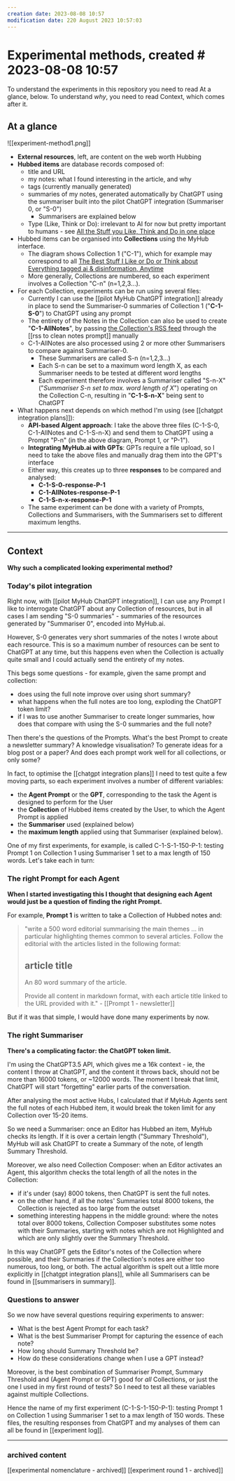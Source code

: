 ```yaml
---
creation date: 2023-08-08 10:57
modification date: 220 August 2023 10:57:03
---
```

# Experimental methods, created # 2023-08-08 10:57

To understand the experiments in this repository you need to read At a glance, below. To understand *why*, you need to read Context, which comes after it.
## At a glance

![[experiment-method1.png]]

* **External resources**, left, are content on the web worth Hubbing
* **Hubbed items** are database records composed of: 
	* title and URL 
	* my notes: what I found interesting in the article, and why
	* tags (currently manually generated)
	* summaries of my notes, generated automatically by ChatGPT using the summariser built into the pilot ChatGPT integration (Summariser 0, or "S-0")
		* Summarisers are explained below
	* Type (Like, Think or Do): irrelevant to AI for now but pretty important to humans - see [All the Stuff you Like, Think and Do in one place ](https://myhub.ai/items/faq-what-is-myhubai-what-is-a-hub-and-whos-it-for)
* Hubbed items can be organised into **Collections** using the MyHub interface. 
	* The diagram shows Collection 1 ("C-1"), which for example may correspond to all [The Best Stuff I Like or Do or Think about Everything tagged ai & disinformation,  Anytime]( https://myhub.ai/@mathewlowry/?tags=disinformation&types=like&types=do&types=think&timeframe=anytime&quality=best&tags=ai)
	* More generally, Collections are numbered, so each experiment involves a Collection "C-n" (n=1,2,3...). 
* For each Collection, experiments can be run using several files:
	* Currently I can use the [[pilot MyHub ChatGPT integration]] already in place to send the Summariser-0 summaries of Collection 1 ("**C-1-S-0**") to ChatGPT using any prompt 
	* The entirety of the Notes in the Collection can also be used to create "**C-1-AllNotes**", by passing [the Collection's RSS feed](https://myhub.ai/items/faq-are-there-rss-feeds) through the [[rss to clean notes prompt]] manually
	* C-1-AllNotes are also processed using 2 or more other Summarisers to compare against Summariser-0. 
		* These Summarisers are called S-n (n=1,2,3...)
		* Each S-n can be set to a maximum word length X, as each Summariser needs to be tested at different word lengths
		* Each experiment therefore involves a Summariser called "S-n-X" ("*Summariser S-n set to max. word length of X*") operating on the Collection C-n, resulting in "**C-1-S-n-X**" being sent to ChatGPT
* What happens next depends on which method I'm using (see [[chatgpt integration plans]]):
	* **API-based AIgent approach**: I take the above three files (C-1-S-0, C-1-AllNotes and C-1-S-n-X) and send them to ChatGPT using a Prompt "P-n" (in the above diagram, Prompt 1, or "P-1").
	* **Integrating MyHub.ai with GPTs**: GPTs require a file upload, so I need to take the above files and manually drag them into the GPT's interface 
	* Either way, this creates up to three **responses** to be compared and analysed:
		* **C-1-S-0-response-P-1**
		* **C-1-AllNotes-response-P-1**
		* **C-1-S-n-x-response-P-1**
	* The same experiment can be done with a variety of Prompts, Collections and Summarisers, with the Summarisers set to different maximum lengths.

---
## Context

**Why such a complicated looking experimental method?**

### Today's pilot integration

Right now, with [[pilot MyHub ChatGPT integration]], I can use any Prompt I like to interrogate ChatGPT about any Collection of resources, but in all cases I am sending "S-0 summaries" - summaries of the resources generated by "Summariser 0", encoded into MyHub.ai. 

However, S-0 generates very short summaries of the notes I wrote about each resource. This is so a maximum number of resources can be sent to ChatGPT at any time, but this happens even when the Collection is actually quite small and  I could actually send the entirety of my notes.

This begs some questions - for example, given the same prompt and collection:

* does using the full note improve over using short summary?
* what happens when the full notes are too long, exploding the ChatGPT token limit?
* if I was to use another Summariser to create longer summaries, how does that compare with using the S-0 summaries and the full note?

Then there's the questions of the Prompts. What's the best Prompt to create a newsletter summary? A knowledge visualisation? To generate ideas for a blog post or a paper? And does each prompt work well for all collections, or only some?

In fact, to optimise the [[chatgpt integration plans]] I need to test quite a few moving parts, so each experiment involves a number of different variables:

- the **Agent Prompt** or the **GPT**, corresponding to the task the Agent is designed to perform for the User
- the **Collection** of Hubbed items created by the User, to which the Agent Prompt is applied 
- the **Summariser** used (explained below)
- the **maximum length** applied using that Summariser (explained below).

One of my first experiments, for example, is called C-1-S-1-150-P-1: testing Prompt 1 on Collection 1 using Summariser 1 set to a max length of 150 words. Let's take each in turn:
### The right Prompt for each Agent

**When I started investigating this I thought that designing each Agent would just be a question of finding the right Prompt.**

For example, **Prompt 1** is written to take a Collection of Hubbed notes and:

> "write a 500 word editorial summarising the main themes ... in particular highlighting themes common to several articles. Follow the editorial with the articles listed in the following format: 
> ## article title 
> An 80 word summary of the article. 
> 
> Provide all content in markdown format, with each article title linked to the URL provided with it." - [[Prompt 1 - newsletter]]

But if it was that simple, I would have done many experiments by now.

### The right Summariser
**There's a complicating factor: the ChatGPT token limit.**

I'm using the ChatGPT3.5 API, which gives me a 16k context - ie, the content I throw at ChatGPT, and the content it throws back, should not be more than 16000 tokens, or ~12000 words. The moment I break that limit, ChatGPT will start "forgetting" earlier parts of the conversation.

After analysing the most active Hubs, I calculated that if MyHub Agents sent the full notes of each Hubbed item, it would break the token limit for any Collection over 15-20 items.

So we need a Summariser: once an Editor has Hubbed an item, MyHub checks its length. If it is over a certain length ("Summary Threshold"), MyHub will ask ChatGPT to create a Summary of the note, of length Summary Threshold.

Moreover, we also need Collection Composer: when an Editor activates an Agent, this algorithm checks the total length of all the notes in the Collection:

- if it's under (say) 8000 tokens, then ChatGPT is sent the full notes.
- on the other hand, if all the notes' Summaries total 8000 tokens, the Collection is rejected as too large from the outset
- something interesting happens in the middle ground: where the notes total over 8000 tokens, Collection Composer substitutes some notes with their Summaries, starting with notes which are not Highlighted and which are only slightly over the Summary Threshold.

In this way ChatGPT gets the Editor's notes of the Collection where possible, and their Summaries if the Collection's notes are either too numerous, too long, or both. The actual algorithm is spelt out a little more explicitly in [[chatgpt integration plans]], while all Summarisers can be found in [[summarisers in summary]].

### Questions to answer

So we now have several questions requiring experiments to answer:

- What is the best Agent Prompt for each task?
- What is the best Summariser Prompt for capturing the essence of each note?
- How long should Summary Threshold be?
- How do these considerations change when I use a GPT instead?

Moreover, is the best combination of Summariser Prompt, Summary Threshold and (Agent Prompt or GPT) good for *all* Collections, or just the one I used in my first round of tests? So I need to test all these variables against multiple Collections.

Hence the name of my first experiment (C-1-S-1-150-P-1): testing Prompt 1 on Collection 1 using Summariser 1 set to a max length of 150 words. These files, the resulting responses from ChatGPT and my analyses of them can all be found in [[experiment log]].

--- 
### archived content
[[experimental nomenclature - archived]]
[[experiment round 1 - archived]]
